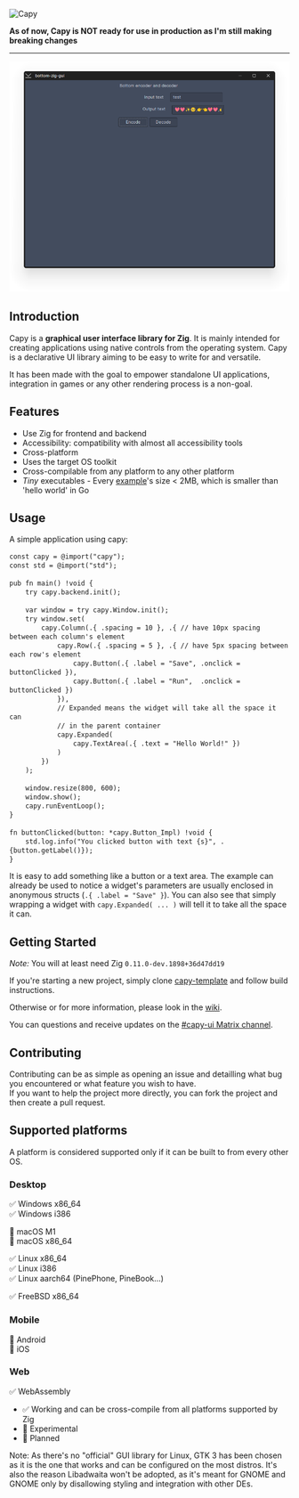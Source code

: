 ![Capy](https://capy-ui.org/img/capy_big.png)

**As of now, Capy is NOT ready for use in production as I'm still making breaking changes**

---

![the glorius software in action](https://raw.githubusercontent.com/zenith391/bottom-zig-gui/main/.github/screenshot.png)

## Introduction

Capy is a **graphical user interface library for Zig**. It is mainly intended for creating applications using native controls from the operating system.
Capy is a declarative UI library aiming to be easy to write for and versatile.

It has been made with the goal to empower standalone UI applications, integration in games or any other rendering process is a non-goal.

## Features
- Use Zig for frontend and backend
- Accessibility: compatibility with almost all accessibility tools
- Cross-platform
- Uses the target OS toolkit
- Cross-compilable from any platform to any other platform
- *Tiny* executables - Every [example](https://github.com/capy-ui/capy/tree/master/examples)'s size < 2MB, which is smaller than 'hello world' in Go

## Usage

A simple application using capy:

```zig
const capy = @import("capy");
const std = @import("std");

pub fn main() !void {
    try capy.backend.init();

    var window = try capy.Window.init();
    try window.set(
        capy.Column(.{ .spacing = 10 }, .{ // have 10px spacing between each column's element
            capy.Row(.{ .spacing = 5 }, .{ // have 5px spacing between each row's element
                capy.Button(.{ .label = "Save", .onclick = buttonClicked }),
                capy.Button(.{ .label = "Run",  .onclick = buttonClicked })
            }),
            // Expanded means the widget will take all the space it can
            // in the parent container
            capy.Expanded(
                capy.TextArea(.{ .text = "Hello World!" })
            )
        })
    );

    window.resize(800, 600);
    window.show();
    capy.runEventLoop();
}

fn buttonClicked(button: *capy.Button_Impl) !void {
    std.log.info("You clicked button with text {s}", .{button.getLabel()});
}
```

It is easy to add something like a button or a text area. The example can already be used to notice a widget's parameters are usually enclosed in anonymous
structs (`.{ .label = "Save" }`). You can also see that simply wrapping a widget with `capy.Expanded( ... )` will tell it to take all the space it can.

## Getting Started

*Note:* You will at least need Zig `0.11.0-dev.1898+36d47dd19`

If you're starting a new project, simply clone [capy-template](https://github.com/capy-ui/capy-template) and follow build instructions.

Otherwise or for more information, please look in the [wiki](https://github.com/capy-ui/capy/wiki/Installation).

You can questions and receive updates on the [#capy-ui Matrix channel](https://matrix.to/#/#capy-ui:matrix.org).

## Contributing
Contributing can be as simple as opening an issue and detailling what bug you encountered or what feature you wish to have.  
If you want to help the project more directly, you can fork the project and then create a pull request.

## Supported platforms

A platform is considered supported only if it can be built to from every other OS.

### Desktop

✅ Windows x86_64  
✅ Windows i386

🏃 macOS M1  
🏃 macOS x86_64  

✅ Linux x86_64  
✅ Linux i386  
✅ Linux aarch64 (PinePhone, PineBook...)  

✅ FreeBSD x86_64  

### Mobile

🧪 Android  
🏃 iOS

### Web

✅ WebAssembly  

- ✅ Working and can be cross-compile from all platforms supported by Zig
- 🧪 Experimental
- 🏃 Planned

Note: As there's no "official" GUI library for Linux, GTK 3 has been chosen as it is the one
that works and can be configured on the most distros. It's also the reason Libadwaita won't
be adopted, as it's meant for GNOME and GNOME only by disallowing styling and integration
with other DEs.

